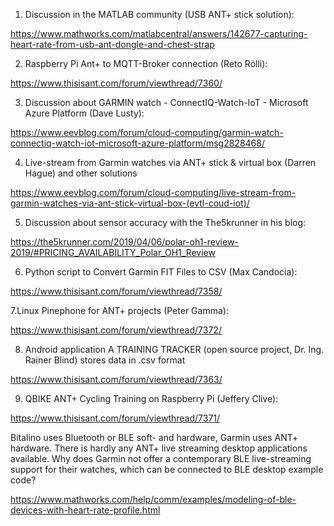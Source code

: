 
1. Discussion in the MATLAB community (USB ANT+  stick solution):

https://www.mathworks.com/matlabcentral/answers/142677-capturing-heart-rate-from-usb-ant-dongle-and-chest-strap

2. Raspberry Pi Ant+ to MQTT-Broker connection (Reto Rölli):

https://www.thisisant.com/forum/viewthread/7360/

3. Discussion about GARMIN watch - ConnectIQ-Watch-IoT - Microsoft Azure Platform (Dave Lusty):

https://www.eevblog.com/forum/cloud-computing/garmin-watch-connectiq-watch-iot-microsoft-azure-platform/msg2828468/

4. Live-stream from Garmin watches via ANT+ stick & virtual box (Darren Hague) and other solutions

https://www.eevblog.com/forum/cloud-computing/live-stream-from-garmin-watches-via-ant-stick-virtual-box-(evtl-coud-iot)/

5. Discussion about sensor accuracy with the The5krunner in his blog:

https://the5krunner.com/2019/04/06/polar-oh1-review-2019/#PRICING_AVAILABILITY_Polar_OH1_Review

6. Python script to Convert Garmin FIT Files to CSV (Max Candocia):

https://www.thisisant.com/forum/viewthread/7358/

7.Linux Pinephone for ANT+ projects (Peter Gamma):

https://www.thisisant.com/forum/viewthread/7372/

8. Android application A TRAINING TRACKER (open source project, Dr. Ing. Rainer Blind) stores data in .csv format

https://www.thisisant.com/forum/viewthread/7363/

9. QBIKE ANT+ Cycling Training on Raspberry Pi (Jeffery Clive):

https://www.thisisant.com/forum/viewthread/7371/


Bitalino uses Bluetooth or BLE soft- and hardware, Garmin uses ANT+ hardware. There is hardly any ANT+ live streaming desktop applications available. Why does Garmin not offer a contemporary BLE live-streaming support for their watches, which can be connected to BLE desktop example code?

https://www.mathworks.com/help/comm/examples/modeling-of-ble-devices-with-heart-rate-profile.html




